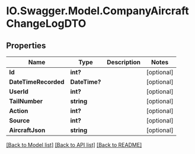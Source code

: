 # IO.Swagger.Model.CompanyAircraftChangeLogDTO
## Properties

Name | Type | Description | Notes
------------ | ------------- | ------------- | -------------
**Id** | **int?** |  | [optional] 
**DateTimeRecorded** | **DateTime?** |  | [optional] 
**UserId** | **int?** |  | [optional] 
**TailNumber** | **string** |  | [optional] 
**Action** | **int?** |  | [optional] 
**Source** | **int?** |  | [optional] 
**AircraftJson** | **string** |  | [optional] 

[[Back to Model list]](../README.md#documentation-for-models) [[Back to API list]](../README.md#documentation-for-api-endpoints) [[Back to README]](../README.md)

